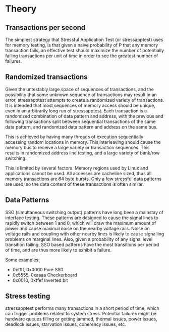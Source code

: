# Theory #

## Transactions per second ##

The simplest strategy that Stressful Application Test (or stressapptest) uses for memory testing, is that given a naive probability of P that any memory transaction fails, an effective test should maximize the number of potentially failing transactions per unit of time in order to see the greatest number of failures.

## Randomized transactions ##

Given the untestably large space of sequences of transactions, and the possibility that some unknown sequence of transactions may result in an error, stressapptest attempts to create a randomized variety of transactions. It is intended that most sequences of memory access should be unique, even in an arbitrarily long run of stressapptest. Each transaction is a randomized combination of data pattern and address, with the previous and following transactions split between sequential transactions of the same data pattern, and randomized data pattern and address on the same bus.

This is achieved by having many threads of execution sequentially accessing random locations in memory. This interleaving should cause the memory bus to receive a large variety or transaction sequences. This results in randomized address line testing, and a large variety of bank/row switching.

This is limited by several factors. Memory regions used by Linux and applications cannot be used. All accesses are cacheline sized, thus all memory transactions are 64 byte bursts. Only a few stressful data patterns are used, so the data content of these transactions is often similar.

## Data Patterns ##

SSO (simultaneous switching output) patterns have long been a mainstay of interface testing. These patterns are designed to cause the signal lines to rapidly switch between 1 and 0, which will draw the maximum amount of power and cause maximal noise on the nearby voltage rails. Noise on voltage rails and coupling with other nearby lines is likely to cause signalling problems on marginal lines. Also, given a probability of any signal level transition failing, SSO based patterns have the most transitions per period of time, and are thus more likely to exhibit a failure.

Some examples:
  * 0xffff, 0x0000  Pure SS0
  * 0x5555, 0xaaaa  Checkerboard
  * 0x0010, 0xffef  Inverted bit

## Stress testing ##

stressapptest performs many transactions in a short period of time, which can trigger problems related to system stress. Potential failures might be hardware queues filling or getting jammed, thermal issues, power issues, deadlock issues, starvation issues, coherency issues, etc.